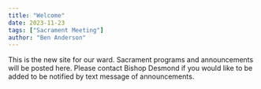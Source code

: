 ```yaml
---
title: "Welcome"
date: 2023-11-23
tags: ["Sacrament Meeting"]
author: "Ben Anderson"
---
```


This is the new site for our ward. Sacrament programs and announcements will be posted here. Please contact Bishop Desmond if you would like to be added to be notified by text message of announcements.
